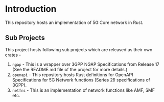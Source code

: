 # Introduction

This repository hosts an implementation of 5G Core network in Rust.

## Sub Projects

This project hosts following sub projects which are released as their own crates -

1. `ngap` - This is a wrapper over 3GPP NGAP Specifications from Release 17 (See the README.md file of the project for more details.)
2. `openapi` - This repository hosts Rust definitions for OpenAPI Specifications for 5G Network functions (Series 29 specifications of 3GPP).
3. `netfns` - This is an implementation of network functions like AMF, SMF  etc.
